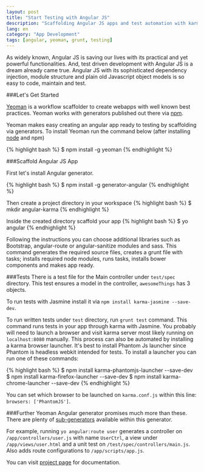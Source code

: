 ```yaml
---
layout: post
title: "Start Testing with Angular JS"
description: "Scaffolding Angular JS apps and test automation with karma, grunt."
lang: en
category: "App Development"
tags: [angular, yeoman, grunt, testing]
---
```


As widely known, Angular JS is saving our lives with its practical and yet powerful functionalities. And, test driven development with Angular JS is a dream already came true. Angular JS with its sophisticated dependency injection, module structure and plain old Javascript object models is so easy to code, maintain and test.

###Let's Get Started

[Yeoman](http://yeoman.io) is a workflow scaffolder to create webapps with well known best practices. Yeoman works with generators published out there via [npm](https://www.npmjs.org/search?q=yeoman+generator).

Yeoman makes easy creating an angular app ready to testing by scaffolding via generators. To install Yeoman run the command below (after installing [node](http://nodejs.org) and npm)

{% highlight bash %}
$ npm install -g yeoman
{% endhighlight %}
  
  
###Scaffold Angular JS App

First let's install Angular generator.

{% highlight bash %}
$ npm install -g generator-angular
{% endhighlight %}

Then create a project directory in your workspace
{% highlight bash %}
$ mkdir angular-karma
{% endhighlight %}

Inside the created directory scaffold your app
{% highlight bash %}
$ yo angular
{% endhighlight %}

Following the instructions you can choose additional libraries such as Bootstrap, angular-route or angular-sanitize modules and sass. This command generates the required source files, creates a grunt file with tasks; installs required node modules, runs tasks, installs bower components and makes app ready.

###Tests
There is a test file for the Main controller under `test/spec` directory. This test ensures a model in the controller, `awesomeThings` has 3 objects.

To run tests with Jasmine install it via `npm install karma-jasmine --save-dev`.

To run written tests under `test` directory, run `grunt test` command. This command runs tests in your app through karma with Jasmine. You probably will need to launch a browser and visit karma server most likely running on `localhost:8080` manually. This process can also be automated by installing a karma browser launcher. It's best to install Phantom Js launcher since Phantom is headless webkit intended for tests. To install a launcher you can run one of these commands:

{% highlight bash %}
$ npm install karma-phantomjs-launcher --save-dev
$ npm install karma-firefox-launcher --save-dev
$ npm install karma-chrome-launcher --save-dev
{% endhighlight %}

You can set which browser to be launched on `karma.conf.js` within this line: `browsers: ['PhantomJS']`.

###Further
Yeoman Angular generator promises much more than these. There are plenty of [sub-generators](https://github.com/yeoman/generator-angular#generators) available within this generator.

For example, running `yo angular:route user` generates a controller on `/app/controllers/user.js` with name `UserCtrl`, a view under `/app/views/user.html` and a unit test on `/test/spec/controllers/main.js`. Also adds route configurations to `/app/scripts/app.js`.

You can visit [project page](https://github.com/yeoman/generator-angular#angularjs-generator-) for documentation.
